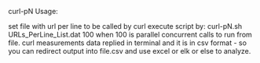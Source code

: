 curl-pN
Usage:

set file with url per line to be called by curl
execute script by: curl-pN.sh URLs_PerLine_List.dat 100 when 100 is parallel concurrent calls to run from file.
curl measurements data replied in terminal and it is in csv format - so you can redirect output into file.csv and use excel or elk or else to analyze.
